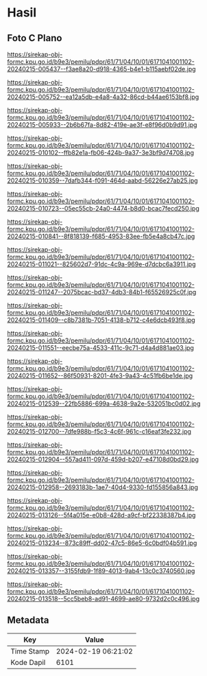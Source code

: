 # Hasil

## Foto C Plano

https://sirekap-obj-formc.kpu.go.id/b9e3/pemilu/pdpr/61/71/04/10/01/6171041001102-20240215-005437--f3ae8a20-d918-4365-b4e1-b115aebf02de.jpg

https://sirekap-obj-formc.kpu.go.id/b9e3/pemilu/pdpr/61/71/04/10/01/6171041001102-20240215-005752--ea12a5db-e4a8-4a32-86cd-b44ae6153bf8.jpg

https://sirekap-obj-formc.kpu.go.id/b9e3/pemilu/pdpr/61/71/04/10/01/6171041001102-20240215-005933--2b6b67fa-8d82-419e-ae3f-e8f96d0b9d91.jpg

https://sirekap-obj-formc.kpu.go.id/b9e3/pemilu/pdpr/61/71/04/10/01/6171041001102-20240215-010102--ffb82e1a-fb06-424b-9a37-3e3bf9d74708.jpg

https://sirekap-obj-formc.kpu.go.id/b9e3/pemilu/pdpr/61/71/04/10/01/6171041001102-20240215-010359--7dafb344-f091-464d-aabd-56226e27ab25.jpg

https://sirekap-obj-formc.kpu.go.id/b9e3/pemilu/pdpr/61/71/04/10/01/6171041001102-20240215-010723--05ec55cb-24a0-4474-b8d0-bcac7fecd250.jpg

https://sirekap-obj-formc.kpu.go.id/b9e3/pemilu/pdpr/61/71/04/10/01/6171041001102-20240215-010841--8f818139-f685-4953-83ee-fb5e4a8cb47c.jpg

https://sirekap-obj-formc.kpu.go.id/b9e3/pemilu/pdpr/61/71/04/10/01/6171041001102-20240215-011021--825602d7-91dc-4c9a-969e-d7dcbc6a3911.jpg

https://sirekap-obj-formc.kpu.go.id/b9e3/pemilu/pdpr/61/71/04/10/01/6171041001102-20240215-011247--2075bcac-bd37-4db3-84b1-f65526925c0f.jpg

https://sirekap-obj-formc.kpu.go.id/b9e3/pemilu/pdpr/61/71/04/10/01/6171041001102-20240215-011409--c8b7381b-7051-4138-b712-c4e6dcb493f8.jpg

https://sirekap-obj-formc.kpu.go.id/b9e3/pemilu/pdpr/61/71/04/10/01/6171041001102-20240215-011551--eecbe75a-4533-411c-9c71-d4a4d881ae03.jpg

https://sirekap-obj-formc.kpu.go.id/b9e3/pemilu/pdpr/61/71/04/10/01/6171041001102-20240215-011652--86f50931-8201-4fe3-9a43-4c51fb6be1de.jpg

https://sirekap-obj-formc.kpu.go.id/b9e3/pemilu/pdpr/61/71/04/10/01/6171041001102-20240215-012539--22fb5886-699a-4638-9a2e-532051bc0d02.jpg

https://sirekap-obj-formc.kpu.go.id/b9e3/pemilu/pdpr/61/71/04/10/01/6171041001102-20240215-012700--7dfe988b-f5c3-4c6f-961c-c16eaf3fe232.jpg

https://sirekap-obj-formc.kpu.go.id/b9e3/pemilu/pdpr/61/71/04/10/01/6171041001102-20240215-012904--557ad411-097d-459d-b207-e47108d0bd29.jpg

https://sirekap-obj-formc.kpu.go.id/b9e3/pemilu/pdpr/61/71/04/10/01/6171041001102-20240215-012958--2693183b-1ae7-40d4-9330-fd155856a843.jpg

https://sirekap-obj-formc.kpu.go.id/b9e3/pemilu/pdpr/61/71/04/10/01/6171041001102-20240215-013126--5f4a015e-e0b8-428d-a9cf-bf22338387b4.jpg

https://sirekap-obj-formc.kpu.go.id/b9e3/pemilu/pdpr/61/71/04/10/01/6171041001102-20240215-013234--873c89ff-dd02-47c5-86e5-6c0bdf04b591.jpg

https://sirekap-obj-formc.kpu.go.id/b9e3/pemilu/pdpr/61/71/04/10/01/6171041001102-20240215-013357--3155fdb9-1f89-4013-9ab4-13c0c3740560.jpg

https://sirekap-obj-formc.kpu.go.id/b9e3/pemilu/pdpr/61/71/04/10/01/6171041001102-20240215-013518--5cc5beb8-ad91-4699-ae80-9732d2c0c496.jpg


## Metadata

| Key        | Value               |
| ---------- | ------------------- |
| Time Stamp | 2024-02-19 06:21:02 |
| Kode Dapil | 6101                |



